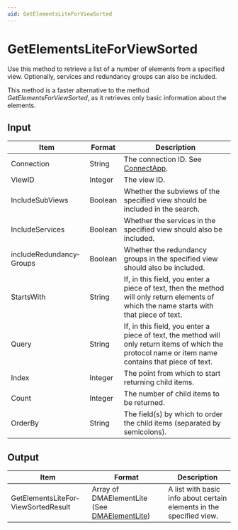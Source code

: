 ```yaml
---
uid: GetElementsLiteForViewSorted
---
```


# GetElementsLiteForViewSorted

Use this method to retrieve a list of a number of elements from a specified view. Optionally, services and redundancy groups can also be included.

This method is a faster alternative to the method *GetElementsForViewSorted*, as it retrieves only basic information about the elements.

## Input

| Item | Format | Description |
|--|--|--|
| Connection | String | The connection ID. See [ConnectApp](xref:ConnectApp). |
| ViewID | Integer | The view ID. |
| IncludeSubViews | Boolean | Whether the subviews of the specified view should be included in the search. |
| IncludeServices | Boolean | Whether the services in the specified view should also be included. |
| includeRedundancy­Groups | Boolean | Whether the redundancy groups in the specified view should also be included. |
| StartsWith | String | If, in this field, you enter a piece of text, then the method will only return elements of which the name starts with that piece of text. |
| Query | String | If, in this field, you enter a piece of text, the method will only return items of which the protocol name or item name contains that piece of text. |
| Index | Integer | The point from which to start returning child items. |
| Count | Integer | The number of child items to be returned. |
| OrderBy | String | The field(s) by which to order the child items (separated by semicolons). |

## Output

| Item | Format | Description |
|--|--|--|
| GetElementsLiteFor­ViewSortedResult | Array of DMAElement­Lite (See [DMAElementLite](xref:DMAElementLite)) | A list with basic info about certain elements in the specified view. |
